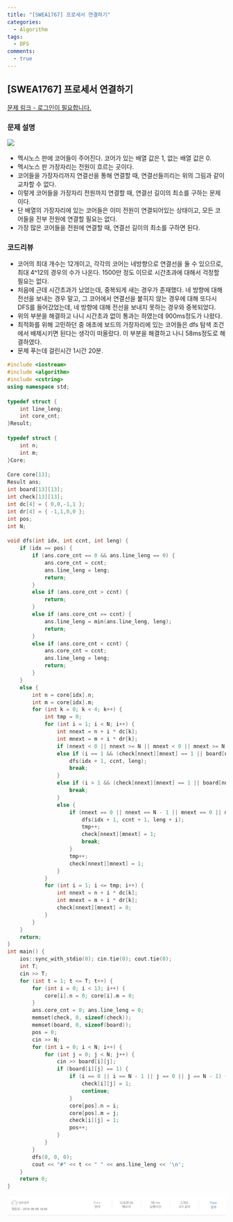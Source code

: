 ```yaml
---
title: "[SWEA1767] 프로세서 연결하기"
categories:
  - Algorithm
tags:
  - DFS
comments:
  - true
---
```

## [SWEA1767] 프로세서 연결하기

[문제 링크 - 로그인이 필요합니다.](https://www.swexpertacademy.com/main/code/problem/problemDetail.do?contestProbId=AV4suNtaXFEDFAUf)

### 문제 설명
![](/assets/img/Algorithm/08001.png)
* 멕시노스 판에 코어들이 주어진다. 코어가 있는 배열 값은 1, 없는 배열 값은 0.
* 멕시노스 판 가장자리는 전원이 흐르는 곳이다.
* 코어들을 가장자리까지 연결선을 통해 연결할 때, 연결선들끼리는 위의 그림과 같이 교차할 수 없다.
* 이렇게 코어들을 가장자리 전원까지 연결할 때, 연결선 길이의 최소를 구하는 문제이다.
* 단 배열의 가장자리에 있는 코어들은 이미 전원이 연결되어있는 상태이고, 모든 코어들을 전부 전원에 연결할 필요는 없다.
* 가장 많은 코어들을 전원에 연결할 때, 연결선 길이의 최소를 구하면 된다.

### 코드리뷰
* 코어의 최대 개수는 12개이고, 각각의 코어는 네방향으로 연결선을 둘 수 있으므로, 최대 4^12의 경우의 수가 나온다. 1500만 정도 이므로 시간초과에 대해서 걱정할 필요는 없다.
* 처음에 근데 시간초과가 났었는데, 중복되게 새는 경우가 존재했다. 네 방향에 대해 전선을 보내는 경우 말고, 그 코어에서 연결선을 붙히지 않는 경우에 대해 또다시 DFS를 들어갔었는데, 네 방향에 대해 전선을 보내지 못하는 경우와 중복되었다.
* 위의 부분을 해결하고 나니 시간초과 없이 통과는 하였는데 900ms정도가 나왔다.
* 최적화를 위해 고민하던 중 애초에 보드의 가장자리에 있는 코어들은 dfs 탐색 조건에서 배제시키면 된다는 생각이 떠올랐다. 이 부분을 해결하고 나니 58ms정도로 해결하였다.
* 문제 푸는데 걸린시간 1시간 20분.

```cpp
#include <iostream>
#include <algorithm>
#include <cstring>
using namespace std;

typedef struct {
	int line_leng;
	int core_cnt;
}Result;

typedef struct {
	int n;
	int m;
}Core;

Core core[13];
Result ans;
int board[13][13];
int check[13][13];
int dc[4] = { 0,0,-1,1 };
int dr[4] = { -1,1,0,0 };
int pos;
int N;

void dfs(int idx, int ccnt, int leng) {
	if (idx == pos) {
		if (ans.core_cnt == 0 && ans.line_leng == 0) {
			ans.core_cnt = ccnt;
			ans.line_leng = leng;
			return;
		}
		else if (ans.core_cnt > ccnt) {
			return;
		}
		else if (ans.core_cnt == ccnt) {
			ans.line_leng = min(ans.line_leng, leng);
			return;
		}
		else if (ans.core_cnt < ccnt) {
			ans.core_cnt = ccnt;
			ans.line_leng = leng;
			return;
		}
	}
	else {
		int n = core[idx].n;
		int m = core[idx].m;
		for (int k = 0; k < 4; k++) {
			int tmp = 0;
			for (int i = 1; i < N; i++) {
				int nnext = n + i * dc[k];
				int mnext = m + i * dr[k];
				if (nnext < 0 || nnext >= N || mnext < 0 || mnext >= N) break;
				else if (i == 1 && (check[nnext][mnext] == 1 || board[nnext][mnext] == 1)) {
					dfs(idx + 1, ccnt, leng);
					break;
				}
				else if (i > 1 && (check[nnext][mnext] == 1 || board[nnext][mnext] == 1)) {
					break;
				}
				else {
					if (nnext == 0 || nnext == N - 1 || mnext == 0 || mnext == N - 1) {
						dfs(idx + 1, ccnt + 1, leng + i);
						tmp++;
						check[nnext][mnext] = 1;
						break;
					}
					tmp++;
					check[nnext][mnext] = 1;
				}
			}
			for (int i = 1; i <= tmp; i++) {
				int nnext = n + i * dc[k];
				int mnext = m + i * dr[k];
				check[nnext][mnext] = 0;
			}
		}
	}
	return;
}
int main() {
	ios::sync_with_stdio(0); cin.tie(0); cout.tie(0);
	int T;
	cin >> T;
	for (int t = 1; t <= T; t++) {
		for (int i = 0; i < 13; i++) {
			core[i].n = 0; core[i].m = 0;
		}
		ans.core_cnt = 0; ans.line_leng = 0;
		memset(check, 0, sizeof(check));
		memset(board, 0, sizeof(board));
		pos = 0;
		cin >> N;
		for (int i = 0; i < N; i++) {
			for (int j = 0; j < N; j++) {
				cin >> board[i][j];
				if (board[i][j] == 1) {
					if (i == 0 || i == N - 1 || j == 0 || j == N - 1) {
						check[i][j] = 1;
						continue;
					}
					core[pos].n = i;
					core[pos].m = j;
					check[i][j] = 1;
					pos++;
				}
			}
		}
		dfs(0, 0, 0);
		cout << "#" << t << " " << ans.line_leng << '\n';
	}
	return 0;
}
```

![](/assets/img/Algorithm/08082.png)